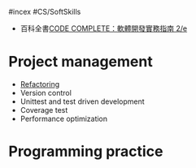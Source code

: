 #incex #CS/SoftSkills

* 百科全書[CODE COMPLETE：軟體開發實務指南 2/e](https://www.tenlong.com.tw/products/9789864341313)
# Project management
* [Refactoring](Refactoring.md)
* Version control
* Unittest and test driven development
* Coverage test
* Performance optimization
# Programming practice

